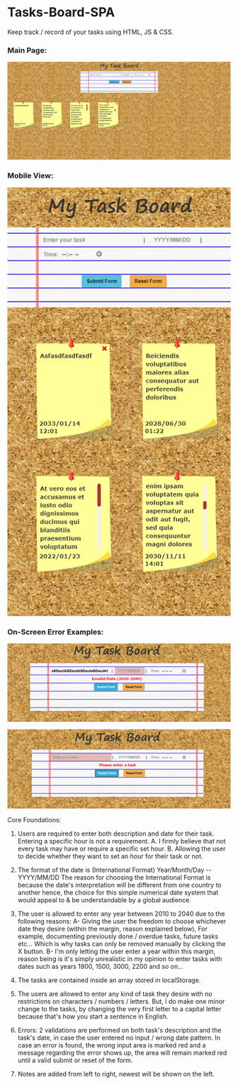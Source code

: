 # Tasks-Board-SPA

Keep track / record of your tasks using HTML, JS & CSS.

### Main Page:

![mainPage](./mainPage.png)

### Mobile View:

![mainPageMobile](./mainPageMobile.png)

### On-Screen Error Examples:

![error1](./error1.png)

![error2](./error2.png)



Core Foundations:

1. Users are required to enter both description and date for their task. 
   Entering a specific hour is not a requirement.
   A. I firmly believe that not every task may have or require a specific set hour.
   B. Allowing the user to decide whether they want to set an hour for their task or not.

2. The format of the date is (International Format) Year/Month/Day -- YYYY/MM/DD 
   The reason for choosing the International Format is because the date's interpretation will be different
   from one country to another hence, the choice for this simple numerical date system that would appeal to & be understandable
   by a global audience.

3. The user is allowed to enter any year between 2010 to 2040 due to the following reasons:
   A- Giving the user the freedom to choose whichever date they desire (within the margin, reason explained below),	
      For example, documenting previously done / overdue tasks, future tasks etc...
      Which is why tasks can only be removed manually by clicking the X button.
   B- I'm only letting the user enter a year within this margin, reason being is it's simply unrealistic in my opinion 
      to enter tasks with dates such as years 1900, 1500, 3000, 2200 and so on...

4. The tasks are contained inside an array stored in localStorage.

5. The users are allowed to enter any kind of task they desire with no restrictions on characters / numbers / letters.
   But, I do make one minor change to the tasks, by changing the very first letter to a capital letter because that's
   how you start a sentence in English.
   
6. Errors: 2 validations are performed on both task's description and the task's date, in case the user entered
   no input / wrong date pattern. In case an error is found, the wrong input area is marked red and a message regarding
   the error shows up, the area will remain marked red until a valid submit or reset of the form.

7. Notes are added from left to right, newest will be shown on the left.
